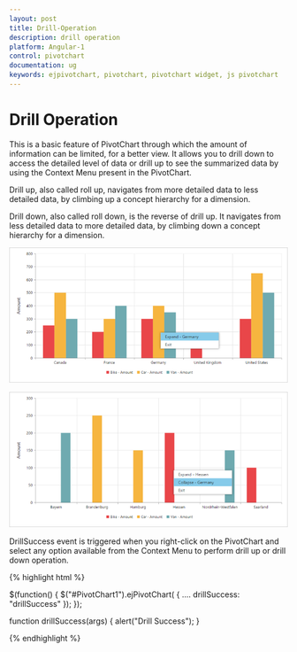 ```yaml
---
layout: post
title: Drill-Operation
description: drill operation
platform: Angular-1
control: pivotchart
documentation: ug
keywords: ejpivotchart, pivotchart, pivotchart widget, js pivotchart 
---
```


# Drill Operation

This is a basic feature of PivotChart through which the amount of information can be limited, for a better view. It allows you to drill down to access the detailed level of data or drill up to see the summarized data by using the Context Menu present in the PivotChart.
 
Drill up, also called roll up, navigates from more detailed data to less detailed data, by climbing up a concept hierarchy for a dimension.
 
Drill down, also called roll down, is the reverse of drill up. It navigates from less detailed data to more detailed data, by climbing down a concept hierarchy for a dimension.

![](Drill-Operation_images/Drill_img1.png)

![](Drill-Operation_images/Drill_img2.png)

DrillSuccess event is triggered when you right-click on the PivotChart and select any option available from the Context Menu to perform drill up or drill down operation.

{% highlight html %}

<body>
    <div ng-controller="PivotChartCtrl">
        <div id="PivotChart1" ej-pivotchart e-drillSuccess="drillSuccess"/>
    </div>
    <script>
        angular.module('PivotChartApp', ['ejangular']).controller('PivotChartCtrl', function ($scope) {
            ///..
            $scope.drillSuccess = function(args){
                alert("Drill Success");
            };
        });
    </script>
</body>

$(function()
{
    $("#PivotChart1").ejPivotChart(
    {
        ....
        drillSuccess: "drillSuccess"
    });
});

function drillSuccess(args)
{
    alert("Drill Success");
}

{% endhighlight %}



